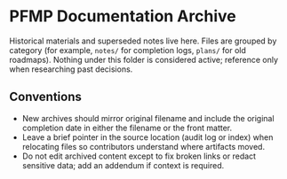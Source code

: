 # PFMP Documentation Archive

Historical materials and superseded notes live here. Files are grouped by category (for example, `notes/` for completion logs, `plans/` for old roadmaps). Nothing under this folder is considered active; reference only when researching past decisions.

## Conventions
- New archives should mirror original filename and include the original completion date in either the filename or the front matter.
- Leave a brief pointer in the source location (audit log or index) when relocating files so contributors understand where artifacts moved.
- Do not edit archived content except to fix broken links or redact sensitive data; add an addendum if context is required.
